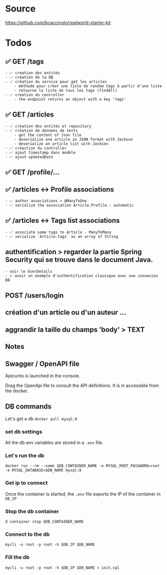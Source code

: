 # Source
https://github.com/bcaccinolo/realworld-starter-kit

# Todos

## ✅ GET /tags     
    - ✅ creation des entités 
    - ✅ création de la DB
    - ✅ création du service pour get les articles
        - méthode pour créer une liste de random tags à partir d'une liste
        - retourne la liste de tous les tags (findAll)
    - ✅ creation du controller
        - the endpoint returns an object with a key 'tags'
  
## ✅ GET /articles
    - ✅ creation des entités et repository
    - ✅ création de données de tests
        - get the content of Json file 
        - deserialize one article in JSON format with Jackson
        - deserialize an article list with Jackson
    - ✅ créaction du controller
    - ✅ ajout timestamp dans modèle
    - ✅ ajout updatedDate
    
## ✅ GET /profile/...

## ✅ /articles <-> Profile associations
    - ✅ author associations > @ManyToOne
    - ✅ serialize the association Article.Profile : automatic
         
## ✅ /articles <-> Tags list associations
    - ✅ associate some tags to Article - ManyToMany  
    - ✅ serialize `Article.tags` as an array of String

## authentification > regarder la partie Spring Security qui se trouve dans le document Java.
    - voir le UserDetails
    - 🔥 avoir un exemple d'authentification classique avec une connexion DB 
    
    
## POST /users/login

## création d'un article ou d'un auteur ... 

## aggrandir la taille du champs 'body' > TEXT    

## Notes

## Swagger / OpenAPI file 

Apicurito is launched in the console. 

Drag the OpenApi file to consult the API definitions. It is in accessible from the docker. 

## DB commands
Let's get a db
`
docker pull mysql:8
`

### set db settings

All the db env variables are stored in a `.env` file.

### Let's run the db
`
docker run --rm --name $DB_CONTAINER_NAME -e MYSQL_ROOT_PASSWORD=root -e MYSQL_DATABASE=$DB_NAME mysql:8
`

### Get ip to connect

Once the container is started, the `.env` file exports the IP of the container in `DB_IP`

### Stop the db container
`
d container stop $DB_CONTAINER_NAME
`

### Connect to the db
`
 mycli -u root -p root -h $DB_IP $DB_NAME
`

### Fill the db 
`
mycli -u root -p root -h $DB_IP $DB_NAME < init.sql
`



